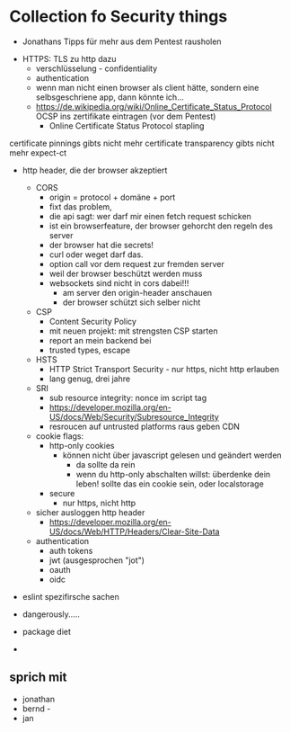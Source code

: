 # Collection fo Security things

+ Jonathans Tipps für mehr aus dem Pentest rausholen


* HTTPS: TLS zu http dazu
  * verschlüsselung - confidentiality
  * authentication
  * wenn man nicht einen browser als client hätte, sondern eine selbsgeschriene app, dann könnte ich...
  * https://de.wikipedia.org/wiki/Online_Certificate_Status_Protocol  OCSP ins zertifikate eintragen (vor dem Pentest)
    * Online Certificate Status Protocol stapling


certificate pinnings gibts nicht mehr
certificate transparency gibts nicht mehr expect-ct


* http header, die der browser akzeptiert
  * CORS
    * origin = protocol + domäne + port
    * fixt das problem,
    * die api sagt: wer darf mir einen fetch request schicken
    * ist ein browserfeature, der browser gehorcht den regeln des server
    * der browser hat die secrets!
    * curl oder weget darf das.
    * option call vor dem request zur fremden server
    * weil der browser beschützt werden muss
    * websockets sind nicht in cors dabei!!!
      * am server den origin-header anschauen
      * der browser schützt sich selber nicht
  * CSP
    * Content Security Policy
    * mit neuen projekt: mit strengsten CSP starten
    * report an mein backend bei
    * trusted types, escape
  * HSTS
    * HTTP Strict Transport Security - nur https, nicht http erlauben
    * lang genug, drei jahre
  * SRI
    * sub resource integrity: nonce im script tag
    * https://developer.mozilla.org/en-US/docs/Web/Security/Subresource_Integrity
    * resroucen auf untrusted platforms raus geben CDN
  * cookie flags:
    * http-only cookies
      * können nicht über javascript gelesen und geändert werden
        * da sollte da rein
        * wenn du http-only abschalten willst: überdenke dein leben! sollte das ein cookie sein, oder localstorage
    * secure
      * nur https, nicht http
  * sicher ausloggen http header
    * https://developer.mozilla.org/en-US/docs/Web/HTTP/Headers/Clear-Site-Data
  * authentication
    * auth tokens
    * jwt (ausgesprochen "jot")
    * oauth
    * oidc



* eslint spezifirsche sachen
* dangerously.....


* package diet
*


## sprich mit
* jonathan
* bernd -
* jan


